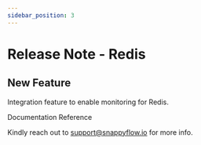 ```yaml
---
sidebar_position: 3 
---
```

# Release Note - Redis 

## New Feature

Integration feature to enable monitoring for Redis.

Documentation Reference
<!-- [Documentation Reference](/docs/redis/overview) -->

Kindly reach out to [support@snappyflow.io](mailto:support@snappyflow.io) for more info.

